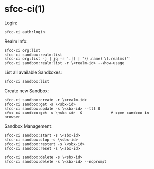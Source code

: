 # sfcc-ci(1)

  Login:

    sfcc-ci auth:login

  Realm Info:

    sfcc-ci org:list
    sfcc-ci sandbox:realm:list
    sfcc-ci org:list -j | jq -r '.[] | "\(.name) \(.realms)"'
    sfcc-ci sandbox:realm:list -r \<realm-id> --show-usage

  List all available Sandboxes:

    sfcc-ci sandbox:list

  Create new Sandbox:

    sfcc-ci sandbox:create -r \<realm-id>
    sfcc-ci sandbox:get -s \<sbx-id>
    sfcc-ci sandbox:update -s \<sbx-id> --ttl 0
    sfcc-ci sandbox:get -s \<sbx-id> -O             # open sandbox in browser

  Sandbox Management:

    sfcc-ci sandbox:start -s \<sbx-id>
    sfcc-ci sandbox:stop -s \<sbx-id>
    sfcc-ci sandbox:restart -s \<sbx-id>
    sfcc-ci sandbox:reset -s \<sbx-id>

    sfcc-ci sandbox:delete -s \<sbx-id>
    sfcc-ci sandbox:delete -s \<sbx-id> --noprompt
